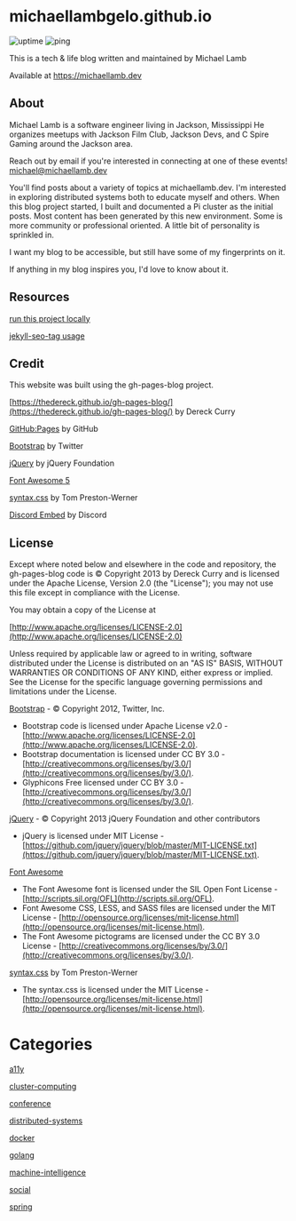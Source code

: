 # michaellambgelo.github.io #

![uptime](https://status.michaellamb.dev/api/badge/8/uptime/24)
![ping](https://status.michaellamb.dev/api/badge/8/ping/24)

This is a tech & life blog written and maintained by Michael Lamb

Available at <https://michaellamb.dev>

## About ##

Michael Lamb is a software engineer living in Jackson, Mississippi
He organizes meetups with Jackson Film Club, Jackson Devs, and C Spire Gaming around the Jackson area.

Reach out by email if you're interested in connecting at one of these events!
[michael@michaellamb.dev](mailto:michael@michaellamb.dev)

You'll find posts about a variety of topics at michaellamb.dev.
I'm interested in exploring distributed systems both to educate myself and others. 
When this blog project started, I built and documented a Pi cluster as the initial posts.
Most content has been generated by this new environment. Some is more community or professional oriented.
A little bit of personality is sprinkled in. 

I want my blog to be accessible, but still have some of my fingerprints on it.

If anything in my blog inspires you, I'd love to know about it. 

## Resources ##

[run this project locally](https://docs.github.com/en/pages/setting-up-a-github-pages-site-with-jekyll/testing-your-github-pages-site-locally-with-jekyll)

[jekyll-seo-tag usage](https://github.com/jekyll/jekyll-seo-tag/blob/master/docs/usage.md)

## Credit ##

This website was built using the gh-pages-blog project.

[https://thedereck.github.io/gh-pages-blog/](https://thedereck.github.io/gh-pages-blog/) by Dereck Curry

[GitHub:Pages](http://pages.github.com) by GitHub

[Bootstrap](http://twitter.github.com/bootstrap/) by Twitter

[jQuery](http://jquery.com/) by jQuery Foundation

[Font Awesome 5](https://fontawesome.com/)

[syntax.css](https://github.com/mojombo/jekyll) by Tom Preston-Werner

[Discord Embed](https://discord.com) by Discord

## License ##

Except where noted below and elsewhere in the code and repository, the gh-pages-blog code is &copy; Copyright 2013 by Dereck Curry and is licensed under the Apache License, Version 2.0 (the "License"); you may not use this file except in compliance with the License.

You may obtain a copy of the License at

[http://www.apache.org/licenses/LICENSE-2.0](http://www.apache.org/licenses/LICENSE-2.0)

Unless required by applicable law or agreed to in writing, software distributed under the License is distributed on an "AS IS" BASIS, WITHOUT WARRANTIES OR CONDITIONS OF ANY KIND, either express or implied. See the License for the specific language governing permissions and limitations under the License.

[Bootstrap](http://twitter.github.com/bootstrap/) - &copy; Copyright 2012, Twitter, Inc.

* Bootstrap code is licensed under Apache License v2.0 - [http://www.apache.org/licenses/LICENSE-2.0](http://www.apache.org/licenses/LICENSE-2.0).
* Bootstrap documentation is licensed under CC BY 3.0 - [http://creativecommons.org/licenses/by/3.0/](http://creativecommons.org/licenses/by/3.0/).
* Glyphicons Free licensed under CC BY 3.0 - [http://creativecommons.org/licenses/by/3.0/](http://creativecommons.org/licenses/by/3.0/).

[jQuery](http://jquery.com/) - &copy; Copyright 2013 jQuery Foundation and other contributors

* jQuery is licensed under MIT License - [https://github.com/jquery/jquery/blob/master/MIT-LICENSE.txt](https://github.com/jquery/jquery/blob/master/MIT-LICENSE.txt).

[Font Awesome](http://fortawesome.github.com/Font-Awesome/)

* The Font Awesome font is licensed under the SIL Open Font License - [http://scripts.sil.org/OFL](http://scripts.sil.org/OFL).
* Font Awesome CSS, LESS, and SASS files are licensed under the MIT License - [http://opensource.org/licenses/mit-license.html](http://opensource.org/licenses/mit-license.html).
* The Font Awesome pictograms are licensed under the CC BY 3.0 License - [http://creativecommons.org/licenses/by/3.0/](http://creativecommons.org/licenses/by/3.0/).

[syntax.css](https://github.com/mojombo/jekyll) by Tom Preston-Werner

* The syntax.css is licensed under the MIT License - [http://opensource.org/licenses/mit-license.html](http://opensource.org/licenses/mit-license.html).

# Categories

[a11y](https://michaellamb.dev/filter.html?category=a11y)

[cluster-computing](https://michaellamb.dev/filter.html?category=cluster-computing)

[conference](https://michaellamb.dev/filter.html?category=cluster-computing)

[distributed-systems](https://michaellamb.dev/distributed-systems/2022/08/30/redis-hackathon.html)

[docker](https://michaellamb.dev/distributed-systems/2022/08/30/redis-hackathon.html)

[golang](https://michaellamb.dev/distributed-systems/2022/08/30/redis-hackathon.html)

[machine-intelligence](https://michaellamb.dev/filter.html?category=machine-intelligence)

[social](https://michaellamb.dev/filter.html?category=social)

[spring](https://michaellamb.dev/filter.html?category=spring)